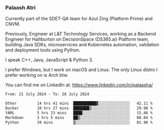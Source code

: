 ### Palaash Atri

Currently part of the SDET-QA team for Azul Zing (Platform Prime) and CNVM. 

Previously, Engineer at L&T Technology Services, working as a Backend Engineer for Halliburton on DecisionSpace (DS365.ai) Platform team, building Java SDKs, microservices and Kubernetes automation, validation and deployment tools using Python.

I speak C++, Java, JavaScript & Python 3.

I prefer Windows, but I work on macOS and Linux. The only Linux distro I prefer working on is Arch btw.

You can find me on LinkedIn at: https://www.linkedin.com/in/palaasha/

<!--START_SECTION:waka-->

```txt
From: 21 July 2024 - To: 28 July 2024

Other         14 hrs 41 mins  ██████████▓░░░░░░░░░░░░░░   42.11 %
Docker        10 hrs 27 mins  ███████▒░░░░░░░░░░░░░░░░░   29.98 %
YAML          5 hrs 23 mins   ████░░░░░░░░░░░░░░░░░░░░░   15.46 %
Markdown      3 hrs 5 mins    ██▒░░░░░░░░░░░░░░░░░░░░░░   08.84 %
Python        39 mins         ▒░░░░░░░░░░░░░░░░░░░░░░░░   01.90 %
```

<!--END_SECTION:waka-->
